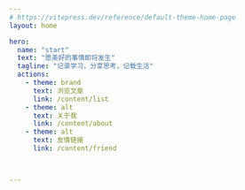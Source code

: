 ```yaml
---
# https://vitepress.dev/reference/default-theme-home-page
layout: home

hero:
  name: "start"
  text: "愿美好的事情即将发生"
  tagline: "记录学习，分享思考，记载生活"
  actions:
    - theme: brand
      text: 浏览文章
      link: /content/list
    - theme: alt
      text: 关于我
      link: /content/about
    - theme: alt
      text: 友情链接
      link: /content/friend



---
```



